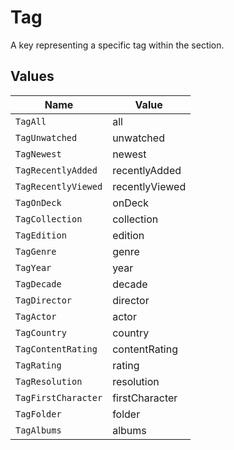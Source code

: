 # Tag

A key representing a specific tag within the section.


## Values

| Name                | Value               |
| ------------------- | ------------------- |
| `TagAll`            | all                 |
| `TagUnwatched`      | unwatched           |
| `TagNewest`         | newest              |
| `TagRecentlyAdded`  | recentlyAdded       |
| `TagRecentlyViewed` | recentlyViewed      |
| `TagOnDeck`         | onDeck              |
| `TagCollection`     | collection          |
| `TagEdition`        | edition             |
| `TagGenre`          | genre               |
| `TagYear`           | year                |
| `TagDecade`         | decade              |
| `TagDirector`       | director            |
| `TagActor`          | actor               |
| `TagCountry`        | country             |
| `TagContentRating`  | contentRating       |
| `TagRating`         | rating              |
| `TagResolution`     | resolution          |
| `TagFirstCharacter` | firstCharacter      |
| `TagFolder`         | folder              |
| `TagAlbums`         | albums              |